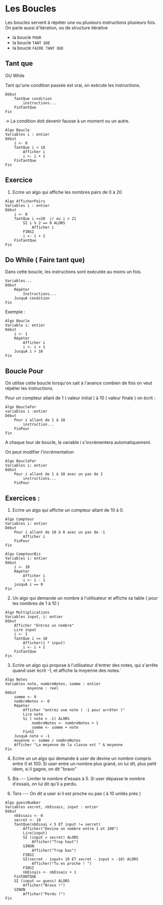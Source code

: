 # Les Boucles

Les boucles servent à répéter une ou plusieurs instructions plusieurs fois.
On parle aussi d'itération, ou de structure itérative

- la boucle `POUR`
- la boucle `TANT QUE`
- la boucle `FAIRE TANT QUE`

## Tant que

OU While

Tant qu'une condition passée est vrai, on exécute les instructions.

```
Début
    TantQue condition
        instructions...
    FinTantQue
Fin
```

-> La condition doit devenir fausse à un moment ou un autre.

```
Algo Boucle
Variables i : entier
Début
    i <- 0
    TantQue i < 10
        Afficher i
        i <- i + 1
    FinTantQue
Fin
```

## Exercice

1. Ecrire un algo qui affiche les nombres pairs de 0 à 20
```
Algo AfficherPairs
Variables i : entier
Début
    i <- 0
    TantQue i <=20  // ou i < 21
        SI i % 2 == 0 ALORS
            Afficher i
        FINSI
        i <- i + 1
    FinTantQue
Fin
```

## Do While ( Faire tant que)

Dans cette boucle, les instructions sont exécutée au moins un fois.

```
Variables...
Début
    Répéter
        Instructions...
    JusquA condition
Fin
```

Exemple :

```
Algo Boucle
Variable i: entier
Début
    i <- 1
    Répéter
        Afficher i
        i <- i + 1
    JusquA i > 10
Fin
```

## Boucle Pour

On utilise cette boucle lorsqu'on sait à l'avance combien de fois on veut répéter les instructions.

Pour un compteur allant de 1 ( valeur initial ) à 10 ( valeur finale ) on écrit : 

```
Algo BoucleFor
variables i :entier
Début
    Pour i allant de 1 à 10
        instruction...
    FinPour
Fin
```

A chaque tour de boucle, la variable i s'incrémentera automatiquement.

On peut modifier l'incrémentation

```
Algo BoucleFor
Variables i: entier
Début 
    Pour i allant de 1 à 10 avec un pas de 2
        instructions...
    FinPour
```

## Exercices : 

1. Ecrire un algo qui affiche un compteur allant de 10 à 0.
```
Algo Compteur
Variables i: entier
Début
    Pour i allant de 10 à 0 avec un pas de -1
        Afficher i
    FinPour
Fin
```

```
Algo CompteurBis
Variables i: entier
Début
    i <- 10
    Répéter
        Afficher i
        i <- i - 1
    jusquA i == 0
Fin
```


2. Un algo qui demande un nombre à l'utilisateur et affiche sa table ( pour les nombres de 1 à 10 )
```
Algo Multiplications
Variables input, i: entier
Début
    Afficher "Entrez un nombre"
    Lire input
    i <- 1
    TantQue i <= 10
        Afficher(i * input)
        i <- i + 1
    FinTantQue
Fin
```




3. Ecrire un algo qui propose à l'utilisateur d'entrer des notes, qui s'arrête quand user écrit -1, et affiche la moyenne des notes.`

```
Algo Notes
Variables note, nombreNotes, somme : entier
          moyenne : reel
Début
    somme <- 0
    nombreNotes <- 0
    Répéter
        Afficher "entrez une note ( -1 pour arrêter )"
        Lire note
        Si ( note > -1) ALORS
            nombreNotes <- nombreNotes + 1
            somme <- somme + note
        FinSI
    JusquA note < -1
    moyenne <- somme / nombreNotes
    Afficher "La moyenne de la classe est " & moyenne
Fin
```

4. Ecrire un un algo qui demande à user de devine un nombre compris entre 0 et 100.
Si user entre un nombre plus grand, on lui dit, plus petit idem, si il gagne, on dit "bravo"

4. Bis --- Limiter le nombre d'essais à 5. Si user dépasse le nombre d'essais, on lui dit qu'il a perdu.

4. Ters --- On dit a user si il est proche ou pas ( à 10 unités prés )

```
Algo guessNumber
Variables secret, nbEssais, input : entier
Début
    nbEssais <- 0
    secret <- 10
    TantQue(nbEssai < 5 ET input != secret)
        Afficher("Devine un nombre entre 1 et 100")
        Lire(input)
        SI (input > secret) ALORS
            Afficher("Trop haut")
        SINON
            Afficher("Trop bas")
        FINSI
        SI(secret - input< 10 ET secret - input > -10) ALORS
            Afficher("Tu es proche ! ")
        FINSI
        nbEssais <- nbEssais + 1
    FinTANTQUE
    SI (input == guess) ALORS
        Afficher("Bravo !")
    SINON
        Afficher("Perdu !")  
Fin
```
 
